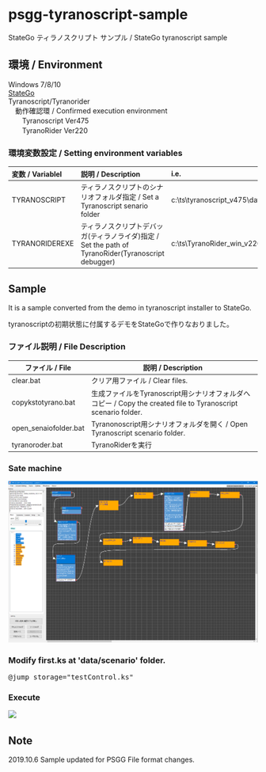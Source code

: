 # psgg-tyranoscript-sample

StateGo ティラノスクリプト サンプル / StateGo tyranoscript sample

## 環境 / Environment

Windows 7/8/10    
[StateGo](https://statego.programanic.com/index-e.html)   
Tyranoscript/Tyranorider   
　動作確認環 / Confirmed execution environment   
　　Tyranoscript Ver475  
　　TyranoRider  Ver220  


### 環境変数設定 / Setting environment variables

| 変数 / Variablel | 説明 / Description | i.e. |
|:---|:---|:---|
| TYRANOSCRIPT | ティラノスクリプトのシナリオフォルダ指定 / Set a Tyranoscript senario folder | c:\ts\tyranoscript_v475\data\scenario |
| TYRANORIDEREXE | ティラノスクリプトデバッガ(ティラノライダ)指定 / Set the path of TyranoRider(Tyranoscript debugger) |  c:\ts\TyranoRider_win_v220\tyranorider.exe | 

## Sample

It is a sample converted from the demo in tyranoscript installer to StateGo.

tyranoscriptの初期状態に付属するデモをStateGoで作りなおりました。

### ファイル説明  / File Description

|ファイル / File | 説明 / Description |
|---|---|
| clear.bat | クリア用ファイル / Clear files. |
| copykstotyrano.bat | 生成ファイルをTyranoscript用シナリオフォルダへコピー / Copy the created file to Tyranoscript scenario folder. |
| open_senaiofolder.bat | Tyranonoscript用シナリオフォルダを開く /  Open Tyranoscript scenario folder. |
| tyranoroder.bat | TyranoRiderを実行  |



### Sate machine

![](https://raw.githubusercontent.com/NNNIC/psgg-tyranoscript-sample/master/wiki/chart.png)

### Modify first.ks at 'data/scenario' folder.

<pre>
@jump storage="testControl.ks" 
</pre>

### Execute

![](https://github.com/NNNIC/psgg-tyranoscript-sample/blob/master/wiki/demo.gif)

## Note

2019.10.6 Sample updated for PSGG File format changes.


